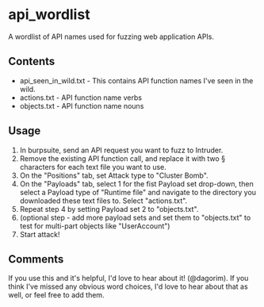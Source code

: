 # api_wordlist
A wordlist of API names used for fuzzing web application APIs.

## Contents
* api_seen_in_wild.txt - This contains API function names I've seen in the wild.
* actions.txt - API function name verbs
* objects.txt - API function name nouns

## Usage
 1. In burpsuite, send an API request you want to fuzz to Intruder. 
 2. Remove the existing API function call, and replace it with two § characters for each text file you want to use.
 3. On the "Positions" tab, set Attack type to "Cluster Bomb".
 4. On the "Payloads" tab, select 1 for the fist Payload set drop-down, then select a Payload type of "Runtime file" and navigate to the directory you downloaded these text files to. Select "actions.txt".
 5. Repeat step 4 by setting Payload set 2 to "objects.txt".
 6. (optional step - add more payload sets and set them to "objects.txt" to test for multi-part objects like "UserAccount")
 7. Start attack!

## Comments
If you use this and it's helpful, I'd love to hear about it! (@dagorim). If you think I've missed any obvious word choices, I'd love to hear about that as well, or feel free to add them.
